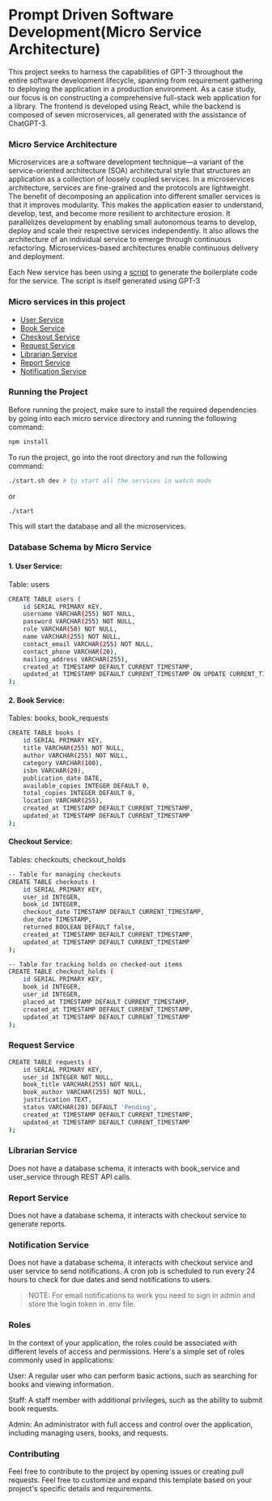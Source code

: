 # Prompt Driven Software Development(Micro Service Architecture)

This project seeks to harness the capabilities of GPT-3 throughout the entire software development lifecycle, spanning from requirement gathering to deploying the application in a production environment. As a case study, our focus is on constructing a comprehensive full-stack web application for a library. The frontend is developed using React, while the backend is composed of seven microservices, all generated with the assistance of ChatGPT-3.

### Micro Service Architecture

Microservices are a software development technique—a variant of the service-oriented architecture (SOA) architectural style that structures an application as a collection of loosely coupled services. In a microservices architecture, services are fine-grained and the protocols are lightweight. The benefit of decomposing an application into different smaller services is that it improves modularity. This makes the application easier to understand, develop, test, and become more resilient to architecture erosion. It parallelizes development by enabling small autonomous teams to develop, deploy and scale their respective services independently. It also allows the architecture of an individual service to emerge through continuous refactoring. Microservices-based architectures enable continuous delivery and deployment.

Each New service has been using a [script](./create_service.sh) to generate the boilerplate code for the service. The script is itself generated using GPT-3

### Micro services in this project

- [User Service](./user_service/)
- [Book Service](./book_service/)
- [Checkout Service](./checkout_service/)
- [Request Service](./request_service/)
- [Librarian Service](./librarian_service/)
- [Report Service](./report_service/)
- [Notification Service](./notification_service/)

### Running the Project

Before running the project, make sure to install the required dependencies by going into each micro service directory and running the following command:

```bash
npm install
```

To run the project, go into the root directory and run the following command:

```bash
./start.sh dev # to start all the services in watch mode
```

or

```
./start
```

This will start the database and all the microservices.

### Database Schema by Micro Service

#### 1. User Service:

Table: users

```bash
CREATE TABLE users (
    id SERIAL PRIMARY KEY,
    username VARCHAR(255) NOT NULL,
    password VARCHAR(255) NOT NULL,
    role VARCHAR(50) NOT NULL,
    name VARCHAR(255) NOT NULL,
    contact_email VARCHAR(255) NOT NULL,
    contact_phone VARCHAR(20),
    mailing_address VARCHAR(255),
    created_at TIMESTAMP DEFAULT CURRENT_TIMESTAMP,
    updated_at TIMESTAMP DEFAULT CURRENT_TIMESTAMP ON UPDATE CURRENT_TIMESTAMP
);
```

#### 2. Book Service:

Tables: books, book_requests

```bash
CREATE TABLE books (
    id SERIAL PRIMARY KEY,
    title VARCHAR(255) NOT NULL,
    author VARCHAR(255) NOT NULL,
    category VARCHAR(100),
    isbn VARCHAR(20),
    publication_date DATE,
    available_copies INTEGER DEFAULT 0,
    total_copies INTEGER DEFAULT 0,
    location VARCHAR(255),
    created_at TIMESTAMP DEFAULT CURRENT_TIMESTAMP,
    updated_at TIMESTAMP DEFAULT CURRENT_TIMESTAMP
);
```

#### Checkout Service:

Tables: checkouts, checkout_holds

```bash
-- Table for managing checkouts
CREATE TABLE checkouts (
    id SERIAL PRIMARY KEY,
    user_id INTEGER,
    book_id INTEGER,
    checkout_date TIMESTAMP DEFAULT CURRENT_TIMESTAMP,
    due_date TIMESTAMP,
    returned BOOLEAN DEFAULT false,
    created_at TIMESTAMP DEFAULT CURRENT_TIMESTAMP,
    updated_at TIMESTAMP DEFAULT CURRENT_TIMESTAMP
);

-- Table for tracking holds on checked-out items
CREATE TABLE checkout_holds (
    id SERIAL PRIMARY KEY,
    book_id INTEGER,
    user_id INTEGER,
    placed_at TIMESTAMP DEFAULT CURRENT_TIMESTAMP,
    created_at TIMESTAMP DEFAULT CURRENT_TIMESTAMP,
    updated_at TIMESTAMP DEFAULT CURRENT_TIMESTAMP
);
```

### Request Service

```bash
CREATE TABLE requests (
    id SERIAL PRIMARY KEY,
    user_id INTEGER NOT NULL,
    book_title VARCHAR(255) NOT NULL,
    book_author VARCHAR(255) NOT NULL,
    justification TEXT,
    status VARCHAR(20) DEFAULT 'Pending',
    created_at TIMESTAMP DEFAULT CURRENT_TIMESTAMP,
    updated_at TIMESTAMP DEFAULT CURRENT_TIMESTAMP
);
```

### Librarian Service

Does not have a database schema, it interacts with book_service and user_service through REST API calls.


### Report Service

Does not have a database schema, it interacts with checkout service to generate reports.

### Notification Service

Does not have a database schema, it interacts with checkout service and user service to send notifications.
A cron job is scheduled to run every 24 hours to check for due dates and send notifications to users.

> NOTE: For email notifications to work you need to sign in admin and store the login token in .env file.

### Roles

In the context of your application, the roles could be associated with different levels of access and permissions. Here's a simple set of roles commonly used in applications:

User: A regular user who can perform basic actions, such as searching for books and viewing information.

Staff: A staff member with additional privileges, such as the ability to submit book requests.

Admin: An administrator with full access and control over the application, including managing users, books, and requests.

### Contributing

Feel free to contribute to the project by opening issues or creating pull requests.
Feel free to customize and expand this template based on your project's specific details and requirements.
